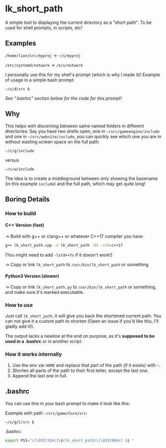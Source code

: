 # lk_short_path

A simple tool to displaying the current directory as a "short path". To be used for shell prompts, in scripts, etc!

## Examples

`/home/lion/src/myproj` → `~/s/myproj`

`/etc/systemd/network` → `/e/s/network`

I personally use this for my shell's prompt (which is why I made it)! 
Example of usage in a simple bash prompt:

`~/s/d/src $ `

*See ".bashrc" section below for the code for this prompt!*

## Why

This helps with discerning between same named folders in different directories:
Say you have two shells open, one in `~/src/gameengine/include` and one in `~/src/website/include`, you can quickly see which one you are in without wasting screen space on the full path:

`~/s/g/include`

versus

`~/s/w/include`

The idea is to create a middleground between only showing the basename (in this example `include`) and the full path, which may get quite long!

## Boring Details

### How to build

#### C++ Version (fast)
→ Build with g++ or clang++ or whatever C++17 compiler you have:
  ```bash
  g++ lk_short_path.cpp -o lk_short_path -O3 -std=c++17
  ```
  (You might need to add `-lstd++fs` if it doesn't work!)
  
→ Copy or link `lk_short_path` to `/usr/bin/lk_short_path` or something

#### Python3 Version (slower)

→ Copy or link `lk_short_path.py` to `/usr/bin/lk_short_path` or something, and make sure it's marked executable.

### How to use

Just call `lk_short_path`, it will give you back the shortened current path. You can not give it a custom path to shorten (Open an issue if you'd like this, I'll gladly add it!).

The output lacks a newline at the end on purpose, as it's **supposed to be used in a .bashrc** or in another script.

### How it works internally

1. Use the env var `HOME` and replace that part of the path (if it exists) with `~`.
2. Shorten all parts of the path to their first letter, except the last one.
3. Append the last one in full. 

## .bashrc

You can use this in your bash prompt to make it look like this:

Example with path `~/src/game/Core/src`:

`~/s/g/C/src $ `

.bashrc:
```bash
export PS1="\[\033[32m\]\$(lk_short_path)\[\033[00m\] \$ "
```
